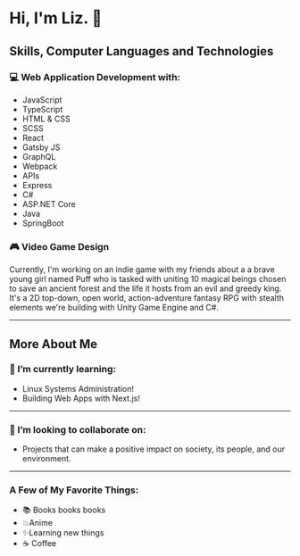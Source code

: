 # Hi, I'm Liz. 👋

## Skills, Computer Languages and Technologies
### 💻 Web Application Development with:
- JavaScript
- TypeScript
- HTML & CSS
- SCSS
- React
- Gatsby JS
- GraphQL
- Webpack
- APIs
- Express
- C#
- ASP.NET Core
- Java
- SpringBoot

### 🎮 Video Game Design
Currently, I'm working on an indie game with my friends about a a brave young girl named 
Puff who is tasked with uniting 10 magical beings chosen to save an ancient forest and the life it hosts from an evil and greedy king.
It's a 2D top-down, open world, action-adventure fantasy RPG with stealth elements we're building with Unity Game Engine and C#.

---

## More About Me

### 🌱 I’m currently learning:
- Linux Systems Administration!
- Building Web Apps with Next.js!

---

### 💞️ I’m looking to collaborate on:
- Projects that can make a positive impact on society, its people, and our environment.

---
### A Few of My Favorite Things:
- 📚 Books books books
- 💥Anime 
- ✨Learning new things 
- ☕ Coffee 
